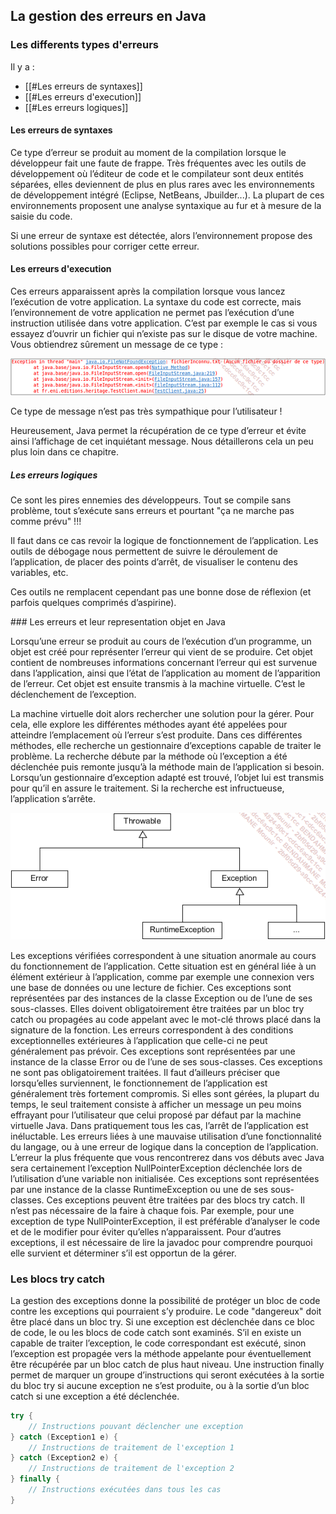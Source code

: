 ## La gestion des erreurs en Java

### Les differents types d'erreurs
Il y a :
- [[#Les erreurs de syntaxes]]
- [[#Les erreurs d'execution]]
- [[#Les erreurs logiques]]
#### Les erreurs de syntaxes

Ce type d’erreur se produit au moment de la compilation lorsque le développeur fait une faute de frappe. Très fréquentes avec les outils de développement où l’éditeur de code et le compilateur sont deux entités séparées, elles deviennent de plus en plus rares avec les environnements de développement intégré (Eclipse, NetBeans, Jbuilder...). La plupart de ces environnements proposent une analyse syntaxique au fur et à mesure de la saisie du code.

Si une erreur de syntaxe est détectée, alors l’environnement propose des solutions possibles pour corriger cette erreur.

#### Les erreurs d'execution

Ces erreurs apparaissent après la compilation lorsque vous lancez l’exécution de votre application. La syntaxe du code est correcte, mais l’environnement de votre application ne permet pas l’exécution d’une instruction utilisée dans votre application. C’est par exemple le cas si vous essayez d’ouvrir un fichier qui n’existe pas sur le disque de votre machine. Vous obtiendrez sûrement un message de ce type :

[![Alt text](https://github.com/bendahmanem/ISITECH-BTS-2224-Java/raw/main/image-7.png)](https://github.com/bendahmanem/ISITECH-BTS-2224-Java/blob/main/image-7.png)

Ce type de message n’est pas très sympathique pour l’utilisateur !

Heureusement, Java permet la récupération de ce type d’erreur et évite ainsi l’affichage de cet inquiétant message. Nous détaillerons cela un peu plus loin dans ce chapitre.

##### Les erreurs logiques

Ce sont les pires ennemies des développeurs. Tout se compile sans problème, tout s’exécute sans erreurs et pourtant "ça ne marche pas comme prévu" !!!

Il faut dans ce cas revoir la logique de fonctionnement de l’application. Les outils de débogage nous permettent de suivre le déroulement de l’application, de placer des points d’arrêt, de visualiser le contenu des variables, etc.

Ces outils ne remplacent cependant pas une bonne dose de réflexion (et parfois quelques comprimés d’aspirine).

### Les erreurs et leur representation objet en Java

Lorsqu’une erreur se produit au cours de l’exécution d’un programme, un objet est créé pour représenter l’erreur qui vient de se produire. Cet objet contient de nombreuses informations concernant l’erreur qui est survenue dans l’application, ainsi que l’état de l’application au moment de l’apparition de l’erreur. Cet objet est ensuite transmis à la machine virtuelle. C’est le déclenchement de l’exception.

La machine virtuelle doit alors rechercher une solution pour la gérer. Pour cela, elle explore les différentes méthodes ayant été appelées pour atteindre l’emplacement où l’erreur s’est produite. Dans ces différentes méthodes, elle recherche un gestionnaire d’exceptions capable de traiter le problème. La recherche débute par la méthode où l’exception a été déclenchée puis remonte jusqu’à la méthode main de l’application si besoin. Lorsqu’un gestionnaire d’exception adapté est trouvé, l’objet lui est transmis pour qu’il en assure le traitement. Si la recherche est infructueuse, l’application s’arrête.

[![Alt text](https://github.com/bendahmanem/ISITECH-BTS-2224-Java/raw/main/image-8.png)](https://github.com/bendahmanem/ISITECH-BTS-2224-Java/blob/main/image-8.png)

Les exceptions vérifiées correspondent à une situation anormale au cours du fonctionnement de l’application. Cette situation est en général liée à un élément extérieur à l’application, comme par exemple une connexion vers une base de données ou une lecture de fichier. Ces exceptions sont représentées par des instances de la classe Exception ou de l’une de ses sous-classes. Elles doivent obligatoirement être traitées par un bloc try catch ou propagées au code appelant avec le mot-clé throws placé dans la signature de la fonction. Les erreurs correspondent à des conditions exceptionnelles extérieures à l’application que celle-ci ne peut généralement pas prévoir. Ces exceptions sont représentées par une instance de la classe Error ou de l’une de ses sous-classes. Ces exceptions ne sont pas obligatoirement traitées. Il faut d’ailleurs préciser que lorsqu’elles surviennent, le fonctionnement de l’application est généralement très fortement compromis. Si elles sont gérées, la plupart du temps, le seul traitement consiste à afficher un message un peu moins effrayant pour l’utilisateur que celui proposé par défaut par la machine virtuelle Java. Dans pratiquement tous les cas, l’arrêt de l’application est inéluctable. Les erreurs liées à une mauvaise utilisation d’une fonctionnalité du langage, ou à une erreur de logique dans la conception de l’application. L’erreur la plus fréquente que vous rencontrerez dans vos débuts avec Java sera certainement l’exception NullPointerException déclenchée lors de l’utilisation d’une variable non initialisée. Ces exceptions sont représentées par une instance de la classe RuntimeException ou une de ses sous-classes. Ces exceptions peuvent être traitées par des blocs try catch. Il n’est pas nécessaire de la faire à chaque fois. Par exemple, pour une exception de type NullPointerException, il est préférable d’analyser le code et de le modifier pour éviter qu’elles n’apparaissent. Pour d’autres exceptions, il est nécessaire de lire la javadoc pour comprendre pourquoi elle survient et déterminer s’il est opportun de la gérer.

### Les blocs try catch

La gestion des exceptions donne la possibilité de protéger un bloc de code contre les exceptions qui pourraient s’y produire. Le code "dangereux" doit être placé dans un bloc try. Si une exception est déclenchée dans ce bloc de code, le ou les blocs de code catch sont examinés. S’il en existe un capable de traiter l’exception, le code correspondant est exécuté, sinon l’exception est propagée vers la méthode appelante pour éventuellement être récupérée par un bloc catch de plus haut niveau. Une instruction finally permet de marquer un groupe d’instructions qui seront exécutées à la sortie du bloc try si aucune exception ne s’est produite, ou à la sortie d’un bloc catch si une exception a été déclenchée.

```java
try {
    // Instructions pouvant déclencher une exception
} catch (Exception1 e) {
    // Instructions de traitement de l'exception 1
} catch (Exception2 e) {
    // Instructions de traitement de l'exception 2
} finally {
    // Instructions exécutées dans tous les cas
}
```